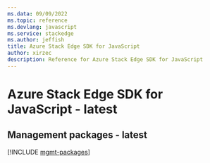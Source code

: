 ```yaml
---
ms.data: 09/09/2022
ms.topic: reference
ms.devlang: javascript
ms.service: stackedge
ms.author: jeffish
title: Azure Stack Edge SDK for JavaScript
author: xirzec
description: Reference for Azure Stack Edge SDK for JavaScript
---
```

# Azure Stack Edge SDK for JavaScript - latest

## Management packages - latest
[!INCLUDE [mgmt-packages](stack-edge-mgmt-index.md)]